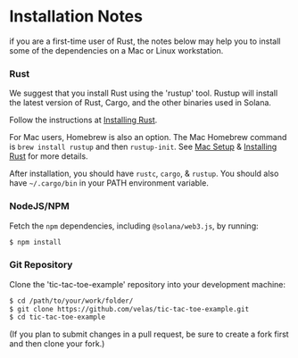 # Installation Notes
if you are a first-time user of Rust, the notes below may help you to install
some of the dependencies on a Mac or Linux workstation.

### Rust
We suggest that you install Rust using the 'rustup' tool. Rustup will install
the latest version of Rust, Cargo, and the other binaries used in Solana.

Follow the instructions at [Installing
Rust](https://www.rust-lang.org/tools/install).

For Mac users, Homebrew is also an option.  The Mac Homebrew command is `brew
install rustup` and then `rustup-init`. See [Mac
Setup](https://sourabhbajaj.com/mac-setup/Rust/) & [Installing
Rust](https://www.rust-lang.org/tools/install) for more details.

After installation, you should have `rustc`, `cargo`, & `rustup`. You should
also have `~/.cargo/bin` in your PATH environment variable.

### NodeJS/NPM
Fetch the `npm` dependencies, including `@solana/web3.js`, by running:
```bash
$ npm install
```

### Git Repository
Clone the 'tic-tac-toe-example' repository into your development machine:
```bash
$ cd /path/to/your/work/folder/
$ git clone https://github.com/velas/tic-tac-toe-example.git
$ cd tic-tac-toe-example
```
(If you plan to submit changes in a pull request, be sure to create a fork first
and then clone your fork.)
